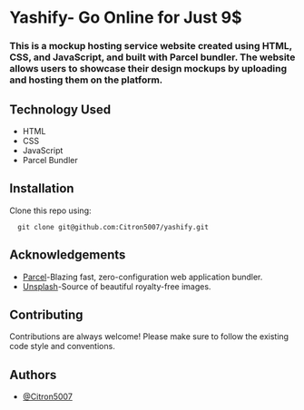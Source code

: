 # Yashify- Go Online for Just 9$

### This is a mockup hosting service website created using HTML, CSS, and JavaScript, and built with Parcel bundler. The website allows users to showcase their design mockups by uploading and hosting them on the platform.

## Technology Used
- HTML
- CSS
- JavaScript
- Parcel Bundler





## Installation

Clone this repo using:

```
  git clone git@github.com:Citron5007/yashify.git
```
    
## Acknowledgements

 - [Parcel](https://parceljs.org/)-Blazing fast, zero-configuration web application bundler.
 - [Unsplash](https://unsplash.com/)-Source of beautiful royalty-free images.



## Contributing

Contributions are always welcome!
Please make sure to follow the existing code style and conventions.


## Authors

- [@Citron5007](https://github.com/Citron5007)

